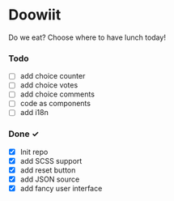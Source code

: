 # Doowiit
Do we eat? Choose where to have lunch today!

### Todo
- [ ] add choice counter
- [ ] add choice votes
- [ ] add choice comments
- [ ] code as components
- [ ] add i18n
 
### Done ✓
- [x] Init repo
- [x] add SCSS support
- [x] add reset button
- [x] add JSON source
- [x] add fancy user interface

